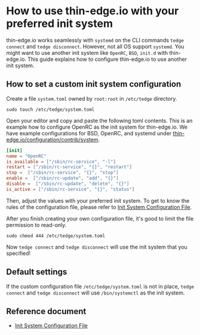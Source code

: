 # How to use thin-edge.io with your preferred init system

thin-edge.io works seamlessly with `systemd` on the CLI commands `tedge connect` and `tedge disconnect`.
However, not all OS support `systemd`.
You might want to use another init system like `OpenRC`, `BSD`, `init.d` with thin-edge.io.
This guide explains how to configure thin-edge.io to use another init system.

## How to set a custom init system configuration

Create a file `system.toml` owned by `root:root` in `/etc/tedge` directory.

```shell
sudo touch /etc/tedge/system.toml
```

Open your editor and copy and paste the following toml contents.
This is an example how to configure OpenRC as the init system for thin-edge.io.
We have example configurations for BSD, OpenRC, and systemd under [thin-edge.io/configuration/contrib/system](https://github.com/thin-edge/thin-edge.io/tree/main/configuration/contrib/system).


```toml
[init]
name = "OpenRC"
is_available = ["/sbin/rc-service", "-l"]
restart = ["/sbin/rc-service", "{}", "restart"]
stop =  ["/sbin/rc-service", "{}", "stop"]
enable =  ["/sbin/rc-update", "add", "{}"]
disable =  ["/sbin/rc-update", "delete", "{}"]
is_active = ["/sbin/rc-service", "{}", "status"]
```

Then, adjust the values with your preferred init system.
To get to know the rules of the configuration file, please refer to [Init System Configuration File](./../references/init-system-config.md).

After you finish creating your own configuration file, it's good to limit the file permission to read-only.

```shell
sudo chmod 444 /etc/tedge/system.toml
```

Now `tedge connect` and `tedge disconnect` will use the init system that you specified!

## Default settings

If the custom configuration file `/etc/tedge/system.toml` is not in place,
`tedge connect` and `tedge disconnect` will use `/bin/systemctl` as the init system.

## Reference document
- [Init System Configuration File](./../references/init-system-config.md)
